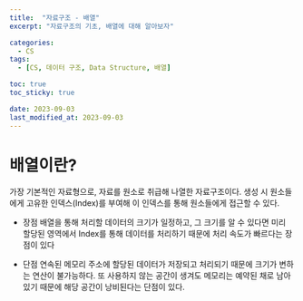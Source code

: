 ```yaml
---
title:  "자료구조 - 배열"
excerpt: "자료구조의 기초, 배열에 대해 알아보자"

categories:
  - CS
tags:
  - [CS, 데이터 구조, Data Structure, 배열]

toc: true
toc_sticky: true

date: 2023-09-03
last_modified_at: 2023-09-03
---
```


# 배열이란?
가장 기본적인 자료형으로, 자료를 원소로 취급해 나열한 자료구조이다. 생성 시 원소들에게 고유한 인덱스(Index)를 부여해 이 인덱스를 통해 원소들에게 접근할 수 있다.

- 장점
배열을 통해 처리할 데이터의 크기가 일정하고, 그 크기를 알 수 있다면 미리 할당된 영역에서 Index를 통해 데이터를 처리하기 때문에 처리 속도가 빠르다는 장점이 있다

- 단점
연속된 메모리 주소에 할당된 데이터가 저장되고 처리되기 때문에 크기가 변하는 연산이 불가능하다. 또 사용하지 않는 공간이 생겨도 메모리는 예약된 채로 남아있기 때문에 해당 공간이 낭비된다는 단점이 있다.
